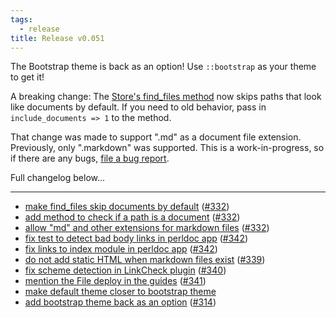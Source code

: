 ```yaml
---
tags:
  - release
title: Release v0.051
---
```


The Bootstrap theme is back as an option! Use `::bootstrap` as your theme to get it!

A breaking change: The [Store's find_files method](/pod/Statocles/Store/File#find_files)
now skips paths that look like documents by default. If you need to old behavior,
pass in `include_documents => 1` to the method.

That change was made to support ".md" as a document file extension. Previously, only
".markdown" was supported. This is a work-in-progress, so if there are any bugs,
[file a bug report](http://github.com/preaction/Statocles/issues).

Full changelog below...

---

* [make find_files skip documents by default](https://github.com/preaction/Statocles/commit/9a1691fc30d153f6b571b89b6df35e1762e96451) ([#332](https://github.com/preaction/Statocles/issues/332))
* [add method to check if a path is a document](https://github.com/preaction/Statocles/commit/14deef0bf1ebbcb74c4d0ced76f78ea40fb5c109) ([#332](https://github.com/preaction/Statocles/issues/332))
* [allow "md" and other extensions for markdown files](https://github.com/preaction/Statocles/commit/e6314ba56aed6eda02286aa2943e4158f0b4035f) ([#332](https://github.com/preaction/Statocles/issues/332))
* [fix test to detect bad body links in perldoc app](https://github.com/preaction/Statocles/commit/ad025e80713fa937a389bb1294152b33632a3fe7) ([#342](https://github.com/preaction/Statocles/issues/342))
* [fix links to index module in perldoc app](https://github.com/preaction/Statocles/commit/65f818c821a7a71d808c8ba6cb1969422e7e7b80) ([#342](https://github.com/preaction/Statocles/issues/342))
* [do not add static HTML when markdown files exist](https://github.com/preaction/Statocles/commit/0047778be7ded228d40881122c1eb57dd3f85ff5) ([#339](https://github.com/preaction/Statocles/issues/339))
* [fix scheme detection in LinkCheck plugin](https://github.com/preaction/Statocles/commit/4905e41ab029eeacf714a3a1d77a7c3653869e4a) ([#340](https://github.com/preaction/Statocles/issues/340))
* [mention the File deploy in the guides](https://github.com/preaction/Statocles/commit/1983ea50127c3e0f238df26cda75182216748fd3) ([#341](https://github.com/preaction/Statocles/issues/341))
* [make default theme closer to bootstrap theme](https://github.com/preaction/Statocles/commit/0e74aa5a9f980c1a21f472f45cd120c4833f19de)
* [add bootstrap theme back as an option](https://github.com/preaction/Statocles/commit/9e259e6ebb448d13ffb300319b7af02530163e5f) ([#314](https://github.com/preaction/Statocles/issues/314))
